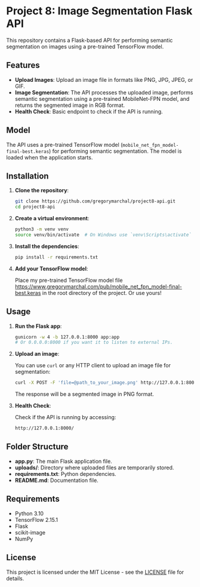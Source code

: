# Project 8: Image Segmentation Flask API

This repository contains a Flask-based API for performing semantic segmentation on images using a pre-trained TensorFlow model.

## Features

- **Upload Images**: Upload an image file in formats like PNG, JPG, JPEG, or GIF.
- **Image Segmentation**: The API processes the uploaded image, performs semantic segmentation using a pre-trained MobileNet-FPN model, and returns the segmented image in RGB format.
- **Health Check**: Basic endpoint to check if the API is running.

## Model

The API uses a pre-trained TensorFlow model (`mobile_net_fpn_model-final-best.keras`) for performing semantic segmentation. The model is loaded when the application starts.

## Installation

1. **Clone the repository**:

    ```bash
    git clone https://github.com/gregorymarchal/project8-api.git
    cd project8-api
    ```

2. **Create a virtual environment**:

    ```bash
    python3 -m venv venv
    source venv/bin/activate  # On Windows use `venv\Scripts\activate`
    ```

3. **Install the dependencies**:

    ```bash
    pip install -r requirements.txt
    ```

4. **Add your TensorFlow model**:
    
    Place my pre-trained TensorFlow model file https://www.gregorymarchal.com/pub/mobile_net_fpn_model-final-best.keras in the root directory of the project. Or use yours!

## Usage

1. **Run the Flask app**:

    ```bash
    gunicorn -w 4 -b 127.0.0.1:8000 app:app
    # Or 0.0.0.0:8000 if you want it to listen to external IPs.
    ```

2. **Upload an image**:

    You can use `curl` or any HTTP client to upload an image file for segmentation:

    ```bash
    curl -X POST -F 'file=@path_to_your_image.png' http://127.0.0.1:8000/upload --output segmented_image.png
    ```

    The response will be a segmented image in PNG format.

3. **Health Check**:

    Check if the API is running by accessing:

    ```bash
    http://127.0.0.1:8000/
    ```

## Folder Structure

- **app.py**: The main Flask application file.
- **uploads/**: Directory where uploaded files are temporarily stored.
- **requirements.txt**: Python dependencies.
- **README.md**: Documentation file.

## Requirements

- Python 3.10
- TensorFlow 2.15.1
- Flask
- scikit-image
- NumPy

## License

This project is licensed under the MIT License - see the [LICENSE](LICENSE) file for details.
